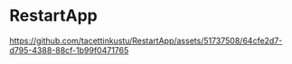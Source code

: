 # RestartApp

https://github.com/tacettinkustu/RestartApp/assets/51737508/64cfe2d7-d795-4388-88cf-1b99f0471765


